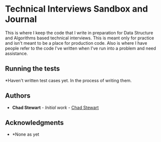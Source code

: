 # Technical Interviews Sandbox and Journal

This is where I keep the code that I write in preparation for Data Structure and Algorithms based technical interviews. This is meant only for practice and isn't meant to be a place for production code. Also is where I have people refer to the code I've written when I've run into a problem and need assistance. 

## Running the tests

*Haven't written test cases yet. In the process of writing them.

## Authors

* **Chad Stewart** - *Initial work* - [Chad Stewart](https://github.com/chadstewart)

## Acknowledgments

* *None as yet
